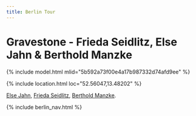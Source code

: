 ```yaml
---
title: Berlin Tour
---
```


# Gravestone - Frieda Seidlitz, Else Jahn & Berthold Manzke

{% include model.html mlid="5b592a73f00e4a17b987332d74afd9ee" %}

{% include location.html loc="52.56047,13.48202" %}

[Else Jahn](https://de.wikipedia.org/wiki/Else_Jahn_(Widerstandsk%C3%A4mpferin)),
[Frieda Seidlitz](https://de.wikipedia.org/wiki/Frieda_Seidlitz),
[Berthold Manzke](https://commons.wikimedia.org/wiki/Category:Berthold_Manzke).

{% include berlin_nav.html %}
